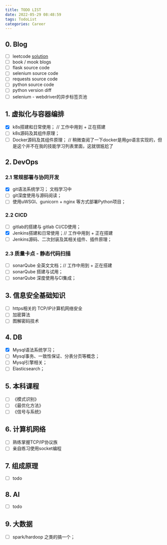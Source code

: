 ```yaml
---
title: TODO LIST
date: 2022-05-29 08:48:59
tags: TodoList
categories: Career
---
```



## 0. Blog
- [ ] leetcode [solution](docs/数据结构的轮子与算法.md)
- [ ] book / mook blogs 
- [ ] flask source code
- [ ] selenium source code
- [ ] requests source code
- [ ] python source code
- [ ] python version diff
- [ ] selenium - webdriver的异步标签页池

<!--more-->
## 1. 虚拟化与容器编排
- [x] k8s搭建和日常使用； // 工作中用到 + 正在搭建
- [ ] k8s源码及其组件原理；
- [ ] Docker源码及其组件原理； // 稍微查阅了一下docker是用go语言实现的，但是这个并不在我的技能学习列表里面，这就很尴尬了

## 2. DevOps
### 2.1 常规部署与协同开发
- [x] git语法系统学习； 文档学习中
- [ ] git深度使用与源码阅读；
- [ ] 使用uWSGI、gunicorn + nginx 等方式部署Python项目；
### 2.2 CICD
- [ ] gitlab的搭建与 gitlab CI/CD使用；
- [x] Jenkins搭建和日常使用；// 工作中用到 + 正在搭建
- [ ] Jenkins源码、二次封装及其相关组件、插件原理；
### 2.3 质量卡点 - 静态代码扫描
- [ ] sonarQube 全英文文档；// 工作中用到 + 正在搭建
- [ ] sonarQube 搭建与试用；
- [ ] sonarQube 深度使用与CI集成；
## 3. 信息安全基础知识
- [ ] https相关的 TCP/IP计算机网络安全
- [ ] 加密算法
- [ ] 图解密码技术
## 4. DB
- [x] Mysql语法系统学习；
- [ ] Mysql事务、一致性保证、分表分页等概念；
- [ ] Mysql引擎相关；
- [ ] Elasticsearch；
## 5. 本科课程
- [ ] 《模式识别》
- [ ] 《最优化方法》
- [ ] 《信号与系统》
## 6. 计算机网络
- [ ] 熟练掌握TCP/IP协议族
- [ ] 亲自练习使用socket编程
## 7. 组成原理
- [ ] todo
## 8. AI
- [ ] todo
## 9. 大数据
- [ ] spark/hardoop 之类的搞一个；